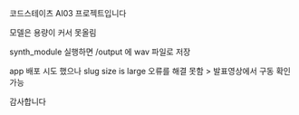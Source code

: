 코드스테이츠 AI03 프로젝트입니다 

모델은 용량이 커서 못올림 

synth_module 실행하면 /output 에 wav 파일로 저장

app 배포 시도 했으나 slug size is large 오류를 해결 못함 > 발표영상에서 구동 확인가능

감사합니다
